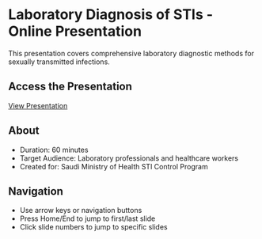# Laboratory Diagnosis of STIs - Online Presentation

This presentation covers comprehensive laboratory diagnostic methods for sexually transmitted infections.

## Access the Presentation
[View Presentation](https://[your-username].github.io/sti-lab-diagnosis-presentation/)

## About
- Duration: 60 minutes
- Target Audience: Laboratory professionals and healthcare workers
- Created for: Saudi Ministry of Health STI Control Program

## Navigation
- Use arrow keys or navigation buttons
- Press Home/End to jump to first/last slide
- Click slide numbers to jump to specific slides
